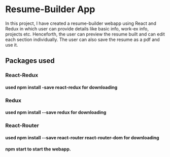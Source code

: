 # Resume-Builder App
In  this project, I have created a resume-builder webapp using React and Redux in which user can provide details like
basic info, work-ex info, projects etc. Henceforth, the user can preview the resume built and can edit each section
individually. The user can also save the resume as a pdf and use it.

## Packages used
 ### React-Redux
  #### used npm install -save react-redux for downloading 
 ### Redux
  #### used npm install --save redux for downloading 
 ### React-Router
  #### used npm install --save react-router react-router-dom for downloading
  
 #### npm start to start the webapp.
 

 
